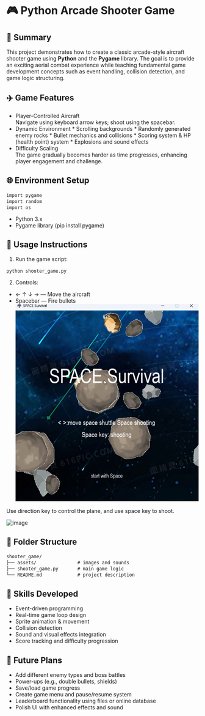 # 🎮 Python Arcade Shooter Game
## 📝 Summary
This project demonstrates how to create a classic arcade-style aircraft shooter game using **Python** and the **Pygame** library. The goal is to provide an exciting aerial combat experience while teaching fundamental game development concepts such as event handling, collision detection, and game logic structuring.

## ✈️ Game Features
* Player-Controlled Aircraft  
Navigate using keyboard arrow keys; shoot using the spacebar.
* Dynamic Environment
        * Scrolling backgrounds
        * Randomly generated enemy rocks
        * Bullet mechanics and collisions
        * Scoring system & HP (health point) system
        * Explosions and sound effects
* Difficulty Scaling  
The game gradually becomes harder as time progresses, enhancing player engagement and challenge.   
## 🌐 Environment Setup
```
import pygame
import random
import os
```
* Python 3.x
* Pygame library (pip install pygame)
## 🚀 Usage Instructions  
1. Run the game script:
```
python shooter_game.py
```
2. Controls:
* ← ↑ ↓ → — Move the aircraft
* Spacebar — Fire bullets  
![image](https://github.com/DennisHsu716/STG.github.io/blob/main/img/1.png)


Use direction key to control the plane, and use space key to shoot.

![image](https://github.com/DennisHsu716/STG.github.io/blob/main/img/1.gif)

## 📁 Folder Structure
```
shooter_game/
├── assets/               # images and sounds
├── shooter_game.py       # main game logic
└── README.md             # project description
```

## 🧠 Skills Developed
* Event-driven programming
* Real-time game loop design
* Sprite animation & movement
* Collision detection
* Sound and visual effects integration
* Score tracking and difficulty progression

## 🔭 Future Plans
* Add different enemy types and boss battles
* Power-ups (e.g., double bullets, shields)
* Save/load game progress
* Create game menu and pause/resume system
* Leaderboard functionality using files or online database
* Polish UI with enhanced effects and sound

